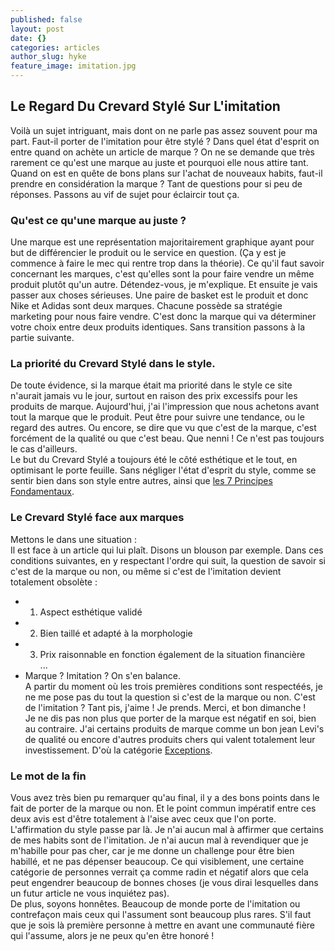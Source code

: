 ```yaml
---
published: false
layout: post
date: {}
categories: articles
author_slug: hyke
feature_image: imitation.jpg
---
```

## Le Regard Du Crevard Stylé Sur L'imitation

Voilà un sujet intriguant, mais dont on ne parle pas assez souvent pour ma part. Faut-il porter de l'imitation pour être stylé ? Dans quel état d'esprit on entre quand on achète un article de marque ? On ne se demande que très rarement ce qu'est une marque au juste et pourquoi elle nous attire tant. Quand on est en quête de bons plans sur l'achat de nouveaux habits, faut-il prendre en considération la marque ? Tant de questions pour si peu de réponses. Passons au vif de sujet pour éclaircir tout ça.

### Qu'est ce qu'une marque au juste ?

Une marque est une représentation majoritairement graphique ayant pour but de différencier le produit ou le service en question. (Ça y est je commence à faire le mec qui rentre trop dans la théorie).
Ce qu'il faut savoir concernant les marques, c'est qu'elles sont la pour faire vendre un même produit plutôt qu'un autre. Détendez-vous, je m'explique. Et ensuite je vais passer aux choses sérieuses. Une paire de basket est le produit et donc Nike et Adidas sont deux marques. Chacune possède sa stratégie marketing pour nous faire vendre. C'est donc la marque qui va déterminer votre choix entre deux produits identiques. Sans transition passons à la partie suivante.

### La priorité du Crevard Stylé dans le style.

De toute évidence, si la marque était ma priorité dans le style ce site n'aurait jamais vu le jour, surtout en raison des prix excessifs pour les produits de marque. Aujourd'hui, j'ai l'impression que nous achetons avant tout la marque que le produit. Peut être pour suivre une tendance, ou le regard des autres. Ou encore, se dire que vu que c'est de la marque, c'est forcément de la qualité ou que c'est beau. Que nenni ! Ce n'est pas toujours le cas d'ailleurs.  
Le but du Crevard Stylé a toujours été le côté esthétique et le tout, en optimisant le porte feuille. Sans négliger l'état d'esprit du style, comme se sentir bien dans son style entre autres, ainsi que [les 7 Principes Fondamentaux](http://www.crevardstyle.com/Les-7-Principes-Fondamentaux-Du-Crevard-Stylé).

### Le Crevard Stylé face aux marques

Mettons le dans une situation :  
Il est face à un article qui lui plaît. Disons un blouson par exemple. Dans ces conditions suivantes, en y respectant l'ordre qui suit, la question de savoir si c'est de la marque ou non, ou même si c'est de l'imitation devient totalement obsolète :   
* 1. Aspect esthétique validé  
* 2. Bien taillé et adapté à la morphologie  
* 3. Prix raisonnable en fonction également de la situation financière  
...
* Marque ? Imitation ? On s'en balance.  
A partir du moment où les trois premières conditions sont respectéés, je ne me pose pas du tout la question si c'est de la marque ou non. C'est de l'imitation ? Tant pis, j'aime ! Je prends. Merci, et bon dimanche !  
Je ne dis pas non plus que porter de la marque est négatif en soi, bien au contraire. J'ai certains produits de marque comme un bon jean Levi's de qualité ou encore d'autres produits chers qui valent totalement leur investissement. D'où la catégorie [Exceptions](http://www.crevardstyle.com/category/exceptions).

### Le mot de la fin

Vous avez très bien pu remarquer qu'au final, il y a des bons points dans le fait de porter de la marque ou non. Et le point commun impératif entre ces deux avis est d'être totalement à l'aise avec ceux que l'on porte. L'affirmation du style passe par là. Je n'ai aucun mal à affirmer que certains de mes habits sont de l'imitation. Je n'ai aucun mal à revendiquer que je m'habille pour pas cher, car je me donne un challenge pour être bien habillé, et ne pas dépenser beaucoup. Ce qui visiblement, une certaine catégorie de personnes verrait ça comme radin et négatif alors que cela peut engendrer beaucoup de bonnes choses (je vous dirai lesquelles dans un futur article ne vous inquiétez pas).  
De plus, soyons honnêtes. Beaucoup de monde porte de l'imitation ou contrefaçon mais ceux qui l'assument sont beaucoup plus rares. S'il faut que je sois là première personne à mettre en avant une communauté fière qui l'assume, alors je ne peux qu'en être honoré !

